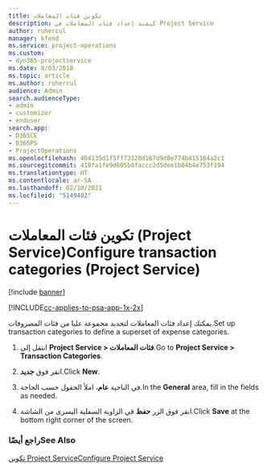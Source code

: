 ```yaml
---
title: تكوين فئات المعاملات
description: كيفية إعداد فئات المعاملات في Project Service
author: ruhercul
manager: kfend
ms.service: project-operations
ms.custom:
- dyn365-projectservice
ms.date: 8/03/2018
ms.topic: article
ms.author: ruhercul
audience: Admin
search.audienceType:
- admin
- customizer
- enduser
search.app:
- D365CE
- D365PS
- ProjectOperations
ms.openlocfilehash: 404135d1f5ff73120d167d9d0e774b415164a2c1
ms.sourcegitcommit: 418fa1fe9d605b8faccc2d5dee1b04b4e753f194
ms.translationtype: HT
ms.contentlocale: ar-SA
ms.lasthandoff: 02/10/2021
ms.locfileid: "5149482"
---
```

# <a name="configure-transaction-categories-project-service"></a><span data-ttu-id="ff253-103">تكوين فئات المعاملات (Project Service)</span><span class="sxs-lookup"><span data-stu-id="ff253-103">Configure transaction categories (Project Service)</span></span>

[!include [banner](../includes/psa-now-project-operations.md)]

[!INCLUDE[cc-applies-to-psa-app-1x-2x](../includes/cc-applies-to-psa-app-1x-2x.md)]

<span data-ttu-id="ff253-104">يمكنك إعداد فئات المعاملات لتحديد مجموعة عليا من فئات المصروفات.</span><span class="sxs-lookup"><span data-stu-id="ff253-104">Set up transaction categories to define a superset of expense categories.</span></span>  
  
1.  <span data-ttu-id="ff253-105">انتقل إلى **Project Service > فئات المعاملات**.</span><span class="sxs-lookup"><span data-stu-id="ff253-105">Go to **Project Service > Transaction Categories**.</span></span>  
  
2.  <span data-ttu-id="ff253-106">انقر فوق **جديد**.</span><span class="sxs-lookup"><span data-stu-id="ff253-106">Click **New**.</span></span>  
  
3.  <span data-ttu-id="ff253-107">في الناحية **عام**، املأ الحقول حسب الحاجة.</span><span class="sxs-lookup"><span data-stu-id="ff253-107">In the **General** area, fill in the fields as needed.</span></span>  
  
4.  <span data-ttu-id="ff253-108">انقر فوق الزر **حفظ** في الزاوية السفلية اليسرى من الشاشة.</span><span class="sxs-lookup"><span data-stu-id="ff253-108">Click **Save** at the bottom right corner of the screen.</span></span>  
  
### <a name="see-also"></a><span data-ttu-id="ff253-109">راجع أيضًا</span><span class="sxs-lookup"><span data-stu-id="ff253-109">See Also</span></span>  
 [<span data-ttu-id="ff253-110">تكوين Project Service</span><span class="sxs-lookup"><span data-stu-id="ff253-110">Configure Project Service</span></span>](../psa/configure.md)

